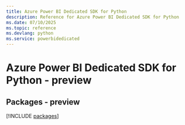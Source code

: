 ```yaml
---
title: Azure Power BI Dedicated SDK for Python
description: Reference for Azure Power BI Dedicated SDK for Python
ms.date: 07/10/2025
ms.topic: reference
ms.devlang: python
ms.service: powerbidedicated
---
```

# Azure Power BI Dedicated SDK for Python - preview
## Packages - preview
[!INCLUDE [packages](power-bi-dedicated-index.md)]